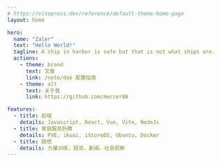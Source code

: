 ```yaml
---
# https://vitepress.dev/reference/default-theme-home-page
layout: home

hero:
  name: "Zaler"
  text: "Hello World!"
  tagline: A ship in harbor is safe but that is not what ships are.
  actions:
    - theme: brand
      text: 文章
      link: /note/dae 配置指南
    - theme: alt
      text: 关于我
      link: https://github.com/mercer08

features:
  - title: 前端
    details: Javascript, React, Vue, Vite, NodeJs
  - title: 家庭服务折腾
    details: PVE, ikuai, iStoreOS, Ubuntu, Docker
  - title: 随想
    details: 力量训练，投资，新闻，社会观察
---
```


